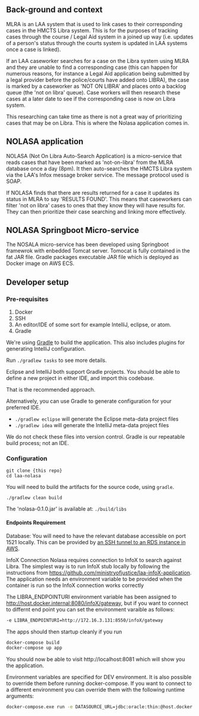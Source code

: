 ## Back-ground and context
MLRA is an LAA system that is used to link cases to their corresponding cases in the HMCTS Libra system. This is for the purposes of tracking cases through the course / Legal Aid system in a joined up way (i.e. updates of a person's status through the courts system is updated in LAA systems once a case is linked).

If an LAA caseworker searches for a case on the Libra system using MLRA and they are unable to find a corresponding case (this can happen for numerous reasons, for instance a Legal Aid application being submitted by a legal provider before the police/courts have added onto LIBRA), the case is marked by a caseworker as 'NOT ON LIBRA' and places onto a backlog queue (the 'not on libra' queue). Case workers will then research these cases at a later date to see if the corresponding case is now on Libra system.

This researching can take time as there is not a great way of prioritizing cases that may be on Libra. This is where the Nolasa application comes in.

## NOLASA application
NOLASA (Not On Libra Auto-Search Application) is a micro-service that reads cases that have been marked as 'not-on-libra' from the MLRA database once a day (8pm). It then auto-searches the HMCTS Libra system via the LAA's Infox message broker service. The message protocol used is SOAP.

If NOLASA finds that there are results returned for a case it updates its status in MLRA to say 'RESULTS FOUND'. This means that caseworkers can filter 'not on libra' cases to ones that they know they will have results for. They can then prioritize their case searching and linking more effectively.

## NOLASA Springboot Micro-service
The NOSALA micro-service has been developed using Springboot framewrok with enbedded Tomcat server. Tomocat is fully contained in the fat JAR file. Gradle packages executable JAR file which is deployed as Docker image on AWS ECS.

## Developer setup
### Pre-requisites
1. Docker
1. SSH
1. An editor/IDE of some sort for example IntelliJ, eclipse, or atom.
1. Gradle

We're using [Gradle](https://gradle.org/) to build the application. This also includes plugins for generating IntelliJ configuration.

Run `./gradlew tasks` to see more details.

Eclipse and IntelliJ both support Gradle projects. You should be able to define a new project in either IDE, and import this codebase.

That is the recommended approach.

Alternatively, you can use Gradle to generate configuration for your preferred IDE.

* `./gradlew eclipse` will generate the Eclipse meta-data project files
* `./gradlew idea` will generate the IntelliJ meta-data project files

We do not check these files into version control. Gradle is our repeatable build process; not an IDE.

### Configuration

```
git clone {this repo}
cd laa-nolasa
```

You will need to build the artifacts for the source code, using `gradle`.

```
./gradlew clean build
```

The 'nolasa-0.1.0.jar' is available at:
```./build/libs```


#### Endpoints Requirement
Database:
You will need to have the relevant database accessible on port 1521 locally. This can be provided by [an SSH tunnel to an RDS instance in AWS](https://dsdmoj.atlassian.net/wiki/spaces/LM/pages/804159615/Access#Access-SSHTunneling).

InfoX Connection
Nolasa requires connection to InfoX to search against Libra. The simplest way is to run InfoX stub locally by following the instructions from https://github.com/ministryofjustice/laa-infoX-application.
The application needs an environment variable to be provided when the container is run so the InfoX connection works correctly

The LIBRA_ENDPOINTURI environment variable has been assigned to http://host.docker.internal:8080/infoX/gateway, but if you want to connect to differnt end point you can set the environment varaible as follows:

```sh
-e LIBRA_ENDPOINTURI=http://172.16.3.131:8550/infoX/gateway
```


The apps should then startup cleanly if you run

```sh
docker-compose build
docker-compose up app
```

You should now be able to visit http://localhost:8081 which will show you the application.

Environment variables are specified for DEV environment. It is also possible to override them before running docker-compose. If you want to connect to a different environment you can override them with the following runtime arguments:

```sh
docker-compose.exe run -e DATASOURCE_URL=jdbc:oracle:thin:@host.docker.internal:1521:maatdb -e DATASOURCE_USERNAME=mla -e DATASOURCE_PASSWORD=dietc0ke -e LIBRA_ENDPOINTURI=http://host.docker.internal:8080/infoX/gateway app
```
